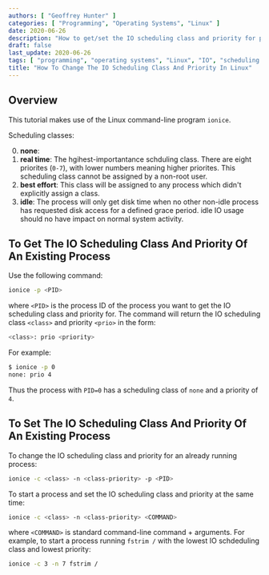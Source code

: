 ```yaml
---
authors: [ "Geoffrey Hunter" ]
categories: [ "Programming", "Operating Systems", "Linux" ]
date: 2020-06-26
description: "How to get/set the IO scheduling class and priority for processes running in Linux via the command-line."
draft: false
last_update: 2020-06-26
tags: [ "programming", "operating systems", "Linux", "IO", "scheduling class", "priority", "processes", "command-line", "ionice" ]
title: "How To Change The IO Scheduling Class And Priority In Linux"
---
```


## Overview

This tutorial makes use of the Linux command-line program `ionice`.

Scheduling classes:

0. **none**: 
1. **real time**: The hgihest-importantance schduling class. There are eight priorites (`0-7`), with lower numbers meaning higher priorites. This scheduling class cannot be assigned by a non-root user.
2. **best effort**: This class will be assigned to any process which didn't explicitly assign a class.
3. **idle**: The process will only get disk time when no other non-idle process has requested disk access for a defined grace period. idle IO usage should no have impact on normal system activity.

## To Get The IO Scheduling Class And Priority Of An Existing Process

Use the following command:

```bash
ionice -p <PID>
```

where `<PID>` is the process ID of the process you want to get the IO scheduling class and priority for. The command will return the IO scheduling class `<class>` and priority `<prio>` in the form:

```bash
<class>: prio <priority>
```

For example:

```bash
$ ionice -p 0
none: prio 4
```

Thus the process with `PID=0` has a scheduling class of `none` and a priority of `4`.

## To Set The IO Scheduling Class And Priority Of An Existing Process

To change the IO scheduling class and priority for an already running process:

```bash
ionice -c <class> -n <class-priority> -p <PID>
```

To start a process and set the IO scheduling class and priority at the same time:

```bash
ionice -c <class> -n <class-priority> <COMMAND>
```

where `<COMMAND>` is standard command-line command + arguments. For example, to start a process running `fstrim /` with the lowest IO schdeduling class and lowest priority:

```bash
ionice -c 3 -n 7 fstrim /
```